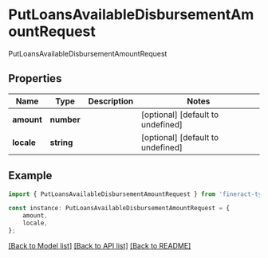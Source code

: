 # PutLoansAvailableDisbursementAmountRequest

PutLoansAvailableDisbursementAmountRequest

## Properties

Name | Type | Description | Notes
------------ | ------------- | ------------- | -------------
**amount** | **number** |  | [optional] [default to undefined]
**locale** | **string** |  | [optional] [default to undefined]

## Example

```typescript
import { PutLoansAvailableDisbursementAmountRequest } from 'fineract-typescript-client';

const instance: PutLoansAvailableDisbursementAmountRequest = {
    amount,
    locale,
};
```

[[Back to Model list]](../README.md#documentation-for-models) [[Back to API list]](../README.md#documentation-for-api-endpoints) [[Back to README]](../README.md)
